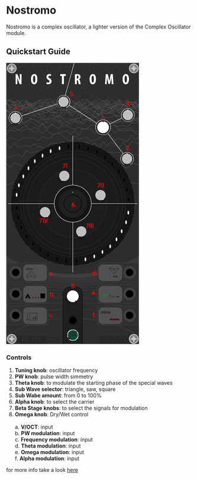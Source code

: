 # Nostromo

Nostromo is a complex oscillator, a lighter version of the Complex Oscillator module.

## Quickstart Guide

![alt text](img/nostromog.png)
<br>


### Controls
1. <b>Tuning knob</b>: oscillator frequency
2. <b>PW knob</b>: pulse width simmetry
3. <b>Theta knob</b>: to modulate the starting phase of the special waves 
4. <b>Sub Wave selector</b>: triangle, saw, square
5. <b>Sub Wabe amount</b>: from 0 to 100%
6. <b>Alpha knob</b>: to select the carrier
7. <b>Beta Stage knobs</b>: to select the signals for modulation
8. <b>Omega knob</b>: Dry/Wet control<br><br>
a. <b>V/OCT</b>: input<br>
b. <b>PW modulation</b>: input<br>
c. <b>Frequency modulation</b>: input<br>
d. <b>Theta modulation</b>: input<br>
e. <b>Omega modulation</b>: input<br>
f. <b>Alpha modulation</b>: input<br>

for more info take a look <a href="/QSG/complexoscillator/readme.md">here</a>
